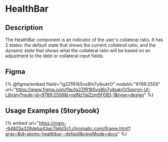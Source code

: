 # HealthBar

## Description

The HealthBar component is an indicator of the user's collateral ratio. It has 2 states: the default state that shows the current collateral ratio, and the dynamic state that shows what the collateral ratio will be based on an adjustment to the debt or collateral input fields.

## Figma

{% @figma/embed fileId="Ig2ZfR16Svs8In7yibukrO" nodeId="9789:2556" url="https://www.figma.com/file/Ig2ZfR16Svs8In7yibukrO/Sovryn-UI-Library?node-id=9789:2556&t=ndNzYajZzm5F0IEt-1&type=design" %}

## Usage Examples (Storybook)

{% embed url="https://main--64805a328deba43ac7b6d3c1.chromatic.com/iframe.html?args=&id=atoms-healthbar--default&viewMode=docs" %}


